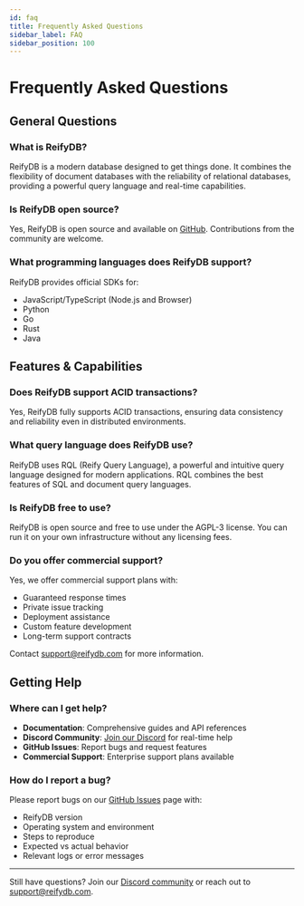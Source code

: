 ```yaml
---
id: faq
title: Frequently Asked Questions
sidebar_label: FAQ
sidebar_position: 100
---
```


# Frequently Asked Questions

## General Questions

### What is ReifyDB?
ReifyDB is a modern database designed to get things done. It combines the flexibility of document databases with the reliability of relational databases, providing a powerful query language and real-time capabilities.

### Is ReifyDB open source?
Yes, ReifyDB is open source and available on [GitHub](https://github.com/reifydb/reifydb). Contributions from the community are welcome.

### What programming languages does ReifyDB support?
ReifyDB provides official SDKs for:
- JavaScript/TypeScript (Node.js and Browser)
- Python
- Go
- Rust
- Java

## Features & Capabilities

### Does ReifyDB support ACID transactions?
Yes, ReifyDB fully supports ACID transactions, ensuring data consistency and reliability even in distributed environments.

### What query language does ReifyDB use?
ReifyDB uses RQL (Reify Query Language), a powerful and intuitive query language designed for modern applications. RQL combines the best features of SQL and document query languages.


### Is ReifyDB free to use?
ReifyDB is open source and free to use under the AGPL-3 license. You can run it on your own infrastructure without any licensing fees.

### Do you offer commercial support?
Yes, we offer commercial support plans with:
- Guaranteed response times
- Private issue tracking
- Deployment assistance
- Custom feature development
- Long-term support contracts

Contact [support@reifydb.com](mailto:support@reifydb.com) for more information.

## Getting Help

### Where can I get help?
- **Documentation**: Comprehensive guides and API references
- **Discord Community**: [Join our Discord](https://discord.gg/RYN5cHwVuc) for real-time help
- **GitHub Issues**: Report bugs and request features
- **Commercial Support**: Enterprise support plans available

### How do I report a bug?
Please report bugs on our [GitHub Issues](https://github.com/reifydb/reifydb/issues) page with:
- ReifyDB version
- Operating system and environment
- Steps to reproduce
- Expected vs actual behavior
- Relevant logs or error messages

---

Still have questions? Join our [Discord community](https://discord.gg/RYN5cHwVuc) or reach out to [support@reifydb.com](mailto:support@reifydb.com).